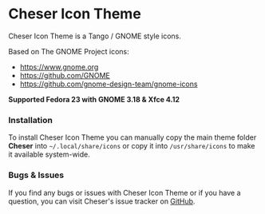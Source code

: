 # Cheser Icon Theme #

Cheser Icon Theme is a Tango / GNOME style icons.

Based on The GNOME Project icons:
* https://www.gnome.org
* https://github.com/GNOME
* https://github.com/gnome-design-team/gnome-icons

**Supported Fedora 23 with GNOME 3.18 & Xfce 4.12**


### Installation ###

To install Cheser Icon Theme you can manually copy the main theme folder **Cheser** into `~/.local/share/icons` or copy it into `/usr/share/icons` to make it available system-wide.


### Bugs & Issues ###

If you find any bugs or issues with Cheser Icon Theme or if you have a question, you can visit Cheser's issue tracker on [GitHub](https://github.com/chekavy/cheser-icon-theme/issues).

